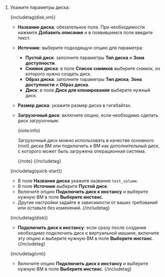 1. Укажите параметры диска:

   {includetag(disk,vm)}
   - **Название диска**: обязательное поле. При необходимости нажмите **Добавить описание** и в появившемся поле введите текст.
   - **Источник**: выберите подходящую опцию для параметра:

      - **Пустой диск**: заполните параметры **Тип диска** и **Зона доступности**.
      - **Снимок диска**: в поле **Список снимков** выберите снимок, из которого нужно создать диск.
      - **Образ диска**: заполните параметры **Тип диска**, **Зона доступности** и **Образ диска**.
      - **Диск**: в поле **Диск для клонирования** выберите нужный диск.

   - **Размер диска**: укажите размер диска в гигабайтах.
   - **Загрузочный диск**: включите опцию, если необходимо сделать диск загрузочным.

      {note:info}

      Загрузочный диск можно использовать в качестве основного (root) диска ВМ или подключить к ВМ как дополнительный диск, с которого может быть загружена операционная система.

      {/note}
   {/includetag}

   {includetag(quick-start)}
   - В поле **Название диска** укажите название `test_volume`.
   - В поле **Источник** выберите **Пустой диск**.
   - Включите опцию **Подключить диск к инстансу** и выберите нужную ВМ в поле **Выберите инстанс**.
   - Другие настройки задайте в зависимости от ваших требований или оставьте без изменений.
   {/includetag}

   {includetag(disk)}
   - **Подключить диск к инстансу**: если сразу после создания необходимо подключить диск к виртуальной машине, включите эту опцию и выберите нужную ВМ в поле **Выберите инстанс**.
   {/includetag}
     
   {includetag(vm)}
   - Включите опцию **Подключить диск к инстансу** и выберите нужную ВМ в поле **Выберите инстанс**.
   {/includetag}
